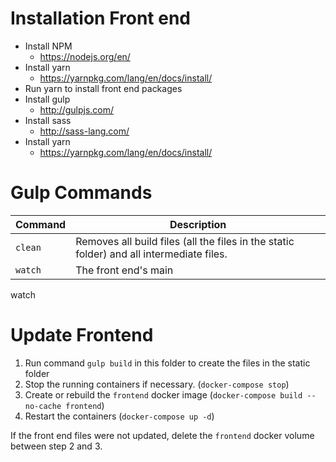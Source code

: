 # Installation Front end
* Install NPM
    * https://nodejs.org/en/
* Install yarn
    * https://yarnpkg.com/lang/en/docs/install/
* Run yarn to install front end packages
* Install gulp
    * http://gulpjs.com/
* Install sass
    * http://sass-lang.com/
* Install yarn
    * https://yarnpkg.com/lang/en/docs/install/


# Gulp Commands
| Command | Description  |
| --------- | -----------  |
| `clean` | Removes all build files (all the files in the static folder) and all intermediate files.|
| `watch` | The front end's main 
watch

# Update Frontend
1. Run command `gulp build` in this folder to create the files in the static folder
2. Stop the running containers if necessary. (`docker-compose stop`)
3. Create or rebuild the `frontend` docker image (`docker-compose build --no-cache frontend`)
4. Restart the containers (`docker-compose up -d`)

If the front end files were not updated, delete the `frontend` docker volume between step 2 and 3.

